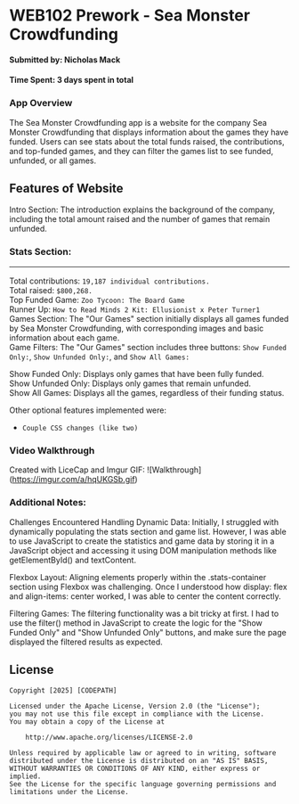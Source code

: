# WEB102 Prework - Sea Monster Crowdfunding
#### Submitted by: Nicholas Mack
#### Time Spent: 3 days spent in total

### App Overview
The Sea Monster Crowdfunding app is a website for the company Sea Monster Crowdfunding that displays information about the games they have funded. Users can see stats about the total funds raised, the contributions, and top-funded games, and they can filter the games list to see funded, unfunded, or all games.


## Features of Website

Intro Section: The introduction explains the background of the company, including the total amount raised and the number of games that remain unfunded.

### Stats Section:<hr>

Total contributions: ```19,187 individual contributions.```<br>
Total raised: ```$800,268.```<br>
Top Funded Game: ```Zoo Tycoon: The Board Game```<br>
Runner Up: ```How to Read Minds 2 Kit: Ellusionist x Peter Turner1```<br>
Games Section: The "Our Games" section initially displays all games funded by Sea Monster Crowdfunding, with corresponding images and basic information about each game.<br>
Game Filters: The "Our Games" section includes three buttons: ```Show Funded Only:```, ```Show Unfunded Only:```, and ```Show All Games:```

Show Funded Only: Displays only games that have been fully funded.<br>
Show Unfunded Only: Displays only games that remain unfunded.<br>
Show All Games: Displays all the games, regardless of their funding status.<br>

Other optional features implemented were:
- ```Couple CSS changes (like two)```

### Video Walkthrough

Created with LiceCap and Imgur GIF: ![Walkthrough] (https://imgur.com/a/hqUKGSb.gif) <br>

### Additional Notes:
Challenges Encountered
Handling Dynamic Data: Initially, I struggled with dynamically populating the stats section and game list. However, I was able to use JavaScript to create the statistics and game data by storing it in a JavaScript object and accessing it using DOM manipulation methods like getElementById() and textContent.

Flexbox Layout: Aligning elements properly within the .stats-container section using Flexbox was challenging. Once I understood how display: flex and align-items: center worked, I was able to center the content correctly.

Filtering Games: The filtering functionality was a bit tricky at first. I had to use the filter() method in JavaScript to create the logic for the "Show Funded Only" and "Show Unfunded Only" buttons, and make sure the page displayed the filtered results as expected.

## License

    Copyright [2025] [CODEPATH]

    Licensed under the Apache License, Version 2.0 (the "License");
    you may not use this file except in compliance with the License.
    You may obtain a copy of the License at

        http://www.apache.org/licenses/LICENSE-2.0

    Unless required by applicable law or agreed to in writing, software
    distributed under the License is distributed on an "AS IS" BASIS,
    WITHOUT WARRANTIES OR CONDITIONS OF ANY KIND, either express or implied.
    See the License for the specific language governing permissions and
    limitations under the License.


